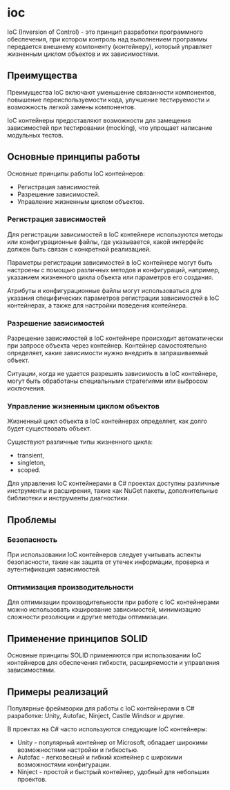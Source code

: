 # ioc 

IoC (Inversion of Control) - это принцип разработки программного обеспечения, при котором контроль над выполнением программы передается внешнему компоненту (контейнеру), который управляет жизненным циклом объектов и их зависимостями. 

## Преимущества

Преимущества IoC включают уменьшение связанности компонентов, повышение переиспользуемости кода, улучшение тестируемости и возможность легкой замены компонентов.

IoC контейнеры предоставляют возможности для замещения зависимостей при тестировании (mocking), что упрощает написание модульных тестов.

## Основные принципы работы

Основные принципы работы IoC контейнеров:
- Регистрация зависимостей.
- Разрешение зависимостей.
- Управление жизненным циклом объектов.

### Регистрация зависимостей

Для регистрации зависимостей в IoC контейнере используются методы или конфигурационные файлы, где указывается, какой интерфейс должен быть связан с конкретной реализацией.

Параметры регистрации зависимостей в IoC контейнере могут быть настроены с помощью различных методов и конфигураций, например, указанием жизненного цикла объекта или параметров его создания.

Атрибуты и конфигурационные файлы могут использоваться для указания специфических параметров регистрации зависимостей в IoC контейнерах, а также для настройки поведения контейнера.

### Разрешение зависимостей

Разрешение зависимостей в IoC контейнере происходит автоматически при запросе объекта через контейнер. Контейнер самостоятельно определяет, какие зависимости нужно внедрить в запрашиваемый объект.

Ситуации, когда не удается разрешить зависимость в IoC контейнере, могут быть обработаны специальными стратегиями или выбросом исключения.

### Управление жизненным циклом объектов

Жизненный цикл объекта в IoC контейнерах определяет, как долго будет существовать объект. 

Существуют различные типы жизненного цикла: 
- transient, 
- singleton, 
- scoped.

Для управления IoC контейнерами в C# проектах доступны различные инструменты и расширения, такие как NuGet пакеты, дополнительные библиотеки и инструменты диагностики.

## Проблемы

### Безопасность

При использовании IoC контейнеров следует учитывать аспекты безопасности, такие как защита от утечек информации, проверка и аутентификация зависимостей.

### Оптимизация производительности

Для оптимизации производительности при работе с IoC контейнерами можно использовать кэширование зависимостей, минимизацию сложности резолюции и другие методы оптимизации.

## Применение принципов SOLID

Основные принципы SOLID применяются при использовании IoC контейнеров для обеспечения гибкости, расширяемости и управления зависимостями.

## Примеры реализаций

Популярные фреймворки для работы с IoC контейнерами в C# разработке: Unity, Autofac, Ninject, Castle Windsor и другие.

В проектах на C# часто используются следующие IoC контейнеры:
- Unity - популярный контейнер от Microsoft, обладает широкими возможностями настройки и гибкостью.
- Autofac - легковесный и гибкий контейнер с широкими возможностями конфигурации.
- Ninject - простой и быстрый контейнер, удобный для небольших проектов.
